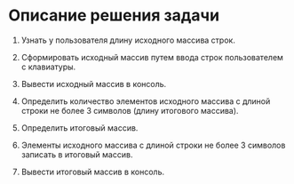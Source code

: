 # Описание решения задачи 

1. Узнать у пользователя длину исходного массива строк.

2. Сформировать исходный массив путем ввода строк пользователем с клавиатуры.

3. Вывести исходный массив в консоль.

4. Определить количество элементов исходного массива с длиной строки не более 3 символов (длину итогового массива).

5. Определить итоговый массив.

5. Элементы исходного массива с длиной строки не более 3 символов записать в итоговый массив.

6. Вывести итоговый массив в консоль.





